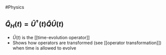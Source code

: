 #Physics 
## $\displaystyle \hat{Q}_{H}(t)=\hat{U}^{\dagger}(t)\hat{Q}\hat{U}(t)$
* $\displaystyle \hat{U}(t)$ is the [[time-evolution operator]]
* Shows how operators are transformed (see [[operator transformation]]) when time is allowed to evolve